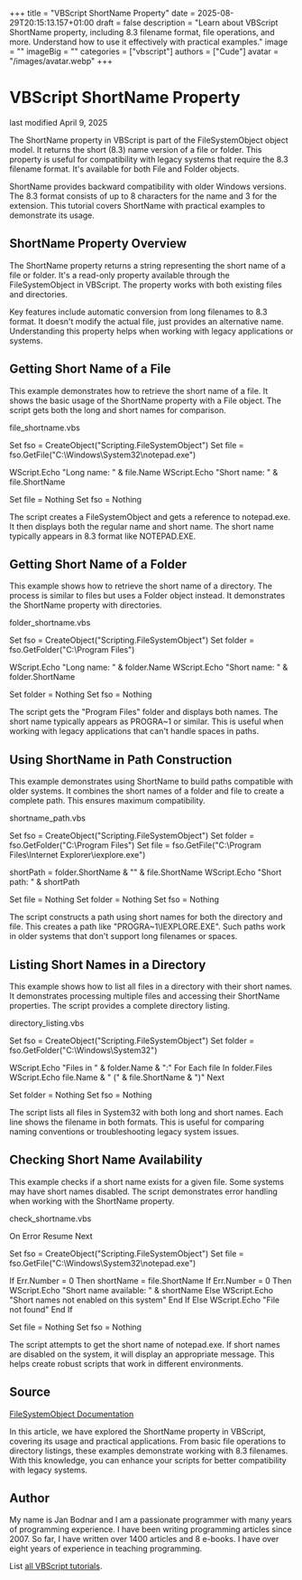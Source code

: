 +++
title = "VBScript ShortName Property"
date = 2025-08-29T20:15:13.157+01:00
draft = false
description = "Learn about VBScript ShortName property, including 8.3 filename format, file operations, and more. Understand how to use it effectively with practical examples."
image = ""
imageBig = ""
categories = ["vbscript"]
authors = ["Cude"]
avatar = "/images/avatar.webp"
+++

# VBScript ShortName Property

last modified April 9, 2025

The ShortName property in VBScript is part of the
FileSystemObject object model. It returns the short (8.3) name
version of a file or folder. This property is useful for compatibility with
legacy systems that require the 8.3 filename format. It's available for both
File and Folder objects.

ShortName provides backward compatibility with older Windows
versions. The 8.3 format consists of up to 8 characters for the name and 3 for
the extension. This tutorial covers ShortName with practical
examples to demonstrate its usage.

## ShortName Property Overview

The ShortName property returns a string representing the short name
of a file or folder. It's a read-only property available through the
FileSystemObject in VBScript. The property works with both
existing files and directories.

Key features include automatic conversion from long filenames to 8.3 format. It
doesn't modify the actual file, just provides an alternative name. Understanding
this property helps when working with legacy applications or systems.

## Getting Short Name of a File

This example demonstrates how to retrieve the short name of a file. It shows the
basic usage of the ShortName property with a File object. The
script gets both the long and short names for comparison.

file_shortname.vbs
  

Set fso = CreateObject("Scripting.FileSystemObject")
Set file = fso.GetFile("C:\Windows\System32\notepad.exe")

WScript.Echo "Long name: " &amp; file.Name
WScript.Echo "Short name: " &amp; file.ShortName

Set file = Nothing
Set fso = Nothing

The script creates a FileSystemObject and gets a reference to
notepad.exe. It then displays both the regular name and short name. The short
name typically appears in 8.3 format like NOTEPAD.EXE.

## Getting Short Name of a Folder

This example shows how to retrieve the short name of a directory. The process is
similar to files but uses a Folder object instead. It demonstrates the
ShortName property with directories.

folder_shortname.vbs
  

Set fso = CreateObject("Scripting.FileSystemObject")
Set folder = fso.GetFolder("C:\Program Files")

WScript.Echo "Long name: " &amp; folder.Name
WScript.Echo "Short name: " &amp; folder.ShortName

Set folder = Nothing
Set fso = Nothing

The script gets the "Program Files" folder and displays both names. The short
name typically appears as PROGRA~1 or similar. This is useful when working with
legacy applications that can't handle spaces in paths.

## Using ShortName in Path Construction

This example demonstrates using ShortName to build paths compatible
with older systems. It combines the short names of a folder and file to create a
complete path. This ensures maximum compatibility.

shortname_path.vbs
  

Set fso = CreateObject("Scripting.FileSystemObject")
Set folder = fso.GetFolder("C:\Program Files")
Set file = fso.GetFile("C:\Program Files\Internet Explorer\iexplore.exe")

shortPath = folder.ShortName &amp; "\" &amp; file.ShortName
WScript.Echo "Short path: " &amp; shortPath

Set file = Nothing
Set folder = Nothing
Set fso = Nothing

The script constructs a path using short names for both the directory and file.
This creates a path like "PROGRA~1\IEXPLORE.EXE". Such paths work in older
systems that don't support long filenames or spaces.

## Listing Short Names in a Directory

This example shows how to list all files in a directory with their short names.
It demonstrates processing multiple files and accessing their ShortName
properties. The script provides a complete directory listing.

directory_listing.vbs
  

Set fso = CreateObject("Scripting.FileSystemObject")
Set folder = fso.GetFolder("C:\Windows\System32")

WScript.Echo "Files in " &amp; folder.Name &amp; ":"
For Each file In folder.Files
    WScript.Echo file.Name &amp; " (" &amp; file.ShortName &amp; ")"
Next

Set folder = Nothing
Set fso = Nothing

The script lists all files in System32 with both long and short names. Each line
shows the filename in both formats. This is useful for comparing naming
conventions or troubleshooting legacy system issues.

## Checking Short Name Availability

This example checks if a short name exists for a given file. Some systems may
have short names disabled. The script demonstrates error handling when working
with the ShortName property.

check_shortname.vbs
  

On Error Resume Next

Set fso = CreateObject("Scripting.FileSystemObject")
Set file = fso.GetFile("C:\Windows\System32\notepad.exe")

If Err.Number = 0 Then
    shortName = file.ShortName
    If Err.Number = 0 Then
        WScript.Echo "Short name available: " &amp; shortName
    Else
        WScript.Echo "Short names not enabled on this system"
    End If
Else
    WScript.Echo "File not found"
End If

Set file = Nothing
Set fso = Nothing

The script attempts to get the short name of notepad.exe. If short names are
disabled on the system, it will display an appropriate message. This helps
create robust scripts that work in different environments.

## Source

[FileSystemObject Documentation](https://learn.microsoft.com/en-us/previous-versions/windows/internet-explorer/ie-developer/scripting-articles/d6dw7aeh(v=vs.84))

In this article, we have explored the ShortName property in VBScript,
covering its usage and practical applications. From basic file operations to
directory listings, these examples demonstrate working with 8.3 filenames. With
this knowledge, you can enhance your scripts for better compatibility with
legacy systems.

## Author

My name is Jan Bodnar and I am a passionate programmer with many years of
programming experience. I have been writing programming articles since 2007. So
far, I have written over 1400 articles and 8 e-books. I have over eight years of
experience in teaching programming.

List [all VBScript tutorials](/vbscript/).